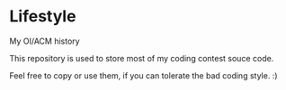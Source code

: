 Lifestyle
=========

My OI/ACM history

This repository is used to store most of my coding contest souce code. 

Feel free to copy or use them, if you can tolerate the bad coding style. :) 
